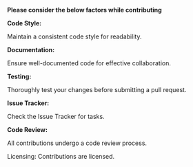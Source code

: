 **Please consider the below factors while contributing**

**Code Style:**

Maintain a consistent code style for readability.

**Documentation:**

Ensure well-documented code for effective collaboration.

**Testing:**

Thoroughly test your changes before submitting a pull request.

**Issue Tracker:**

Check the Issue Tracker for tasks.

**Code Review:**

All contributions undergo a code review process.

Licensing:
Contributions are licensed.
